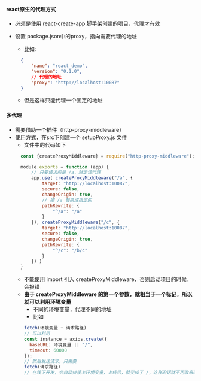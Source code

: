 #### react原生的代理方式
- 必须是使用 react-create-app 脚手架创建的项目，代理才有效

- 设置 package.json中的proxy，指向需要代理的地址
  - 比如: 
  ```json
    {
        "name": "react_demo",
        "version": "0.1.0",
        // 代理的地址
        "proxy": "http://localhost:10087"
    }
  ```
  - 但是这样只能代理一个固定的地址


#### 多代理
- 需要借助一个插件（http-proxy-middleware）
- 使用方式，在src下创建一个 setupProxy.js 文件
  - 文件中的代码如下
  ```js
    const {createProxyMiddleware} = require("http-proxy-middleware");

    module.exports = function (app) {
        // 只要请求前是 /a，就走该代理
        app.use( createProxyMiddleware("/a", {
            target: "http://localhost:10087",
            secure: false,
            changeOrigin: true,
            // 把 /a 替换成指定的
            pathRewrite: {
                "^/a": "/a"
            }
        }), createProxyMiddleware("/c", {
            target: "http://localhost:10087",
            secure: false,
            changeOrigin: true,
            pathRewrite: {
                "^/c": "/b/c"
            }
        }) )
    }
  ```
  - 不能使用 import 引入 createProxyMiddleware，否则启动项目的时候，会报错
  - **由于 createProxyMiddleware 的第一个参数，就相当于一个标记，所以就可以利用环境变量**
    - 不同的环境变量，代理不同的地址
    - 比如
    ```js
    fetch(环境变量 + 请求路径)
    // 可以利用
    const instance = axios.create({
      baseURL: 环境变量 || "/",
      timeout: 60000
    });
    // 然后发送请求，只需要
    fetch(请求路径)
    // 在线下开发，会自动拼接上环境变量，上线后，就变成了 /，这样的话就不用改来改去
    ```



